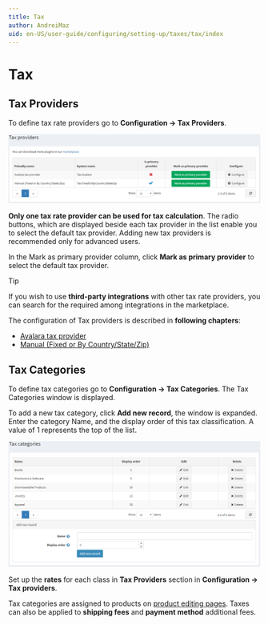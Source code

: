 ```yaml
---
title: Tax
author: AndreiMaz
uid: en-US/user-guide/configuring/setting-up/taxes/tax/index
---
```

# Tax

## Tax Providers

To define tax rate providers go to **Configuration → Tax Providers**.

![Tax Providers](_static/index/tax-providers.png)

**Only one tax rate provider can be used for tax calculation**. The radio buttons, which are displayed beside each tax provider in the list enable you to select the default tax provider. Adding new tax providers is recommended only for advanced users.

In the Mark as primary provider column, click **Mark as primary provider** to select the default tax provider.

> [!TIP]
> If you wish to use **third-party integrations** with other tax rate providers, you can search for the required among integrations in the marketplace.

The configuration of Tax providers is described in **following chapters**:

* [Avalara tax provider](xref:en-US/user-guide/configuring/setting-up/taxes/tax/methods/avalara)
* [Manual (Fixed or By Country/State/Zip)](xref:en-US/user-guide/configuring/setting-up/taxes/tax/methods/manual)

## Tax Categories

To define tax categories go to **Configuration → Tax Categories**. The Tax Categories window is displayed.

To add a new tax category, click **Add new record**, the window is expanded. Enter the category Name, and the display order of this tax classification. A value of 1 represents the top of the list.

![Tax Categories](_static/index/tax-categories.png)

Set up the **rates** for each class in **Tax Providers** section in **Configuration → Tax providers**.

Tax categories are assigned to products on [product editing pages](xref:en-US/user-guide/running/product-management/products/adding-products/index). Taxes can also be applied to **shipping fees** and **payment method** additional fees.

